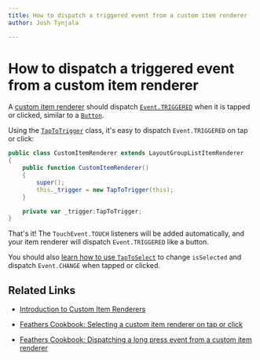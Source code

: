 ```yaml
---
title: How to dispatch a triggered event from a custom item renderer  
author: Josh Tynjala

---
```

# How to dispatch a triggered event from a custom item renderer

A [custom item renderer](../item-renderers.html) should dispatch [`Event.TRIGGERED`](http://doc.starling-framework.org/core/starling/events/Event.html#TRIGGERED) when it is tapped or clicked, similar to a [`Button`](../button.html). 

Using the [`TapToTrigger`](../../api-reference/feathers/utils/touch/TapToTrigger.html) class, it's easy to dispatch `Event.TRIGGERED` on tap or click:

``` actionscript
public class CustomItemRenderer extends LayoutGroupListItemRenderer
{
    public function CustomItemRenderer()
    {
        super();
        this._trigger = new TapToTrigger(this);
    }

    private var _trigger:TapToTrigger;
}
```

That's it! The `TouchEvent.TOUCH` listeners will be added automatically, and your item renderer will dispatch `Event.TRIGGERED` like a button.

You should also [learn how to use `TapToSelect`](item-renderer-select-on-tap.html) to change `isSelected` and dispatch `Event.CHANGE` when tapped or clicked.

## Related Links

-   [Introduction to Custom Item Renderers](../item-renderers.html)

-   [Feathers Cookbook: Selecting a custom item renderer on tap or click](item-renderer-select-on-tap.html)

-   [Feathers Cookbook: Dispatching a long press event from a custom item renderer](item-renderer-long-press.html)